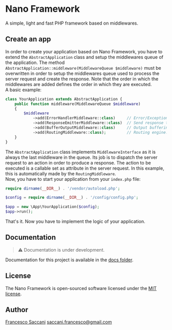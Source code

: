 # Nano Framework
A simple, light and fast PHP framework based on middlewares.

## Create an app
In order to create your application based on Nano Framework, you have to extend the `AbstractApplication` class and
setup the middlewares queue of the application. The method 
`AbstractApplication::middleware(MiddlewareQueue $middleware)` must be overwritten in order to setup the middlewares
queue used to process the server request and create the response. Note that the order in which the middlewares are
added defines the order in which they are executed.\
A basic example:
```php
class YourApplication extends AbstractApplication {
    public function middleware(MiddlewareQueue $middleware)
    {
        $middleware
            ->add(ErrorHandlerMiddleware::class)     // Error/Exception handling.
            ->add(ResponseEmitterMiddleware::class)  // Send response to the user.
            ->add(BufferOutputMiddleware::class)     // Output buffering and compressing.
            ->add(RoutingMiddleware::class);         // Routing engine.
    }
}
```
The `AbstractApplication` class implements `MiddlewareInterface` as it is always the last middleware in the
queue. Its job is to dispatch the server request to an action in order to produce a response. The action to be
executed is a callable set as attribute in the server request. In this example, this is automatically made by
the `RoutingMiddleware`.\
Now, you have to start your application from your `index.php` file:
```php
require dirname(__DIR__) . '/vendor/autoload.php';

$config = require dirname(__DIR__) . '/config/config.php';

$app = new \App\YourApplication($config);
$app->run();
```
That's it. Now you have to implement the logic of your application.

## Documentation
> :warning: Documentation is under development.

Documentation for this project is available in the [docs folder](docs/index.md).

## License
The Nano Framework is open-sourced software licensed under the [MIT license](README.md).

## Author
[Francesco Saccani](https://github.com/franksacco) <saccani.francesco@gmail.com>